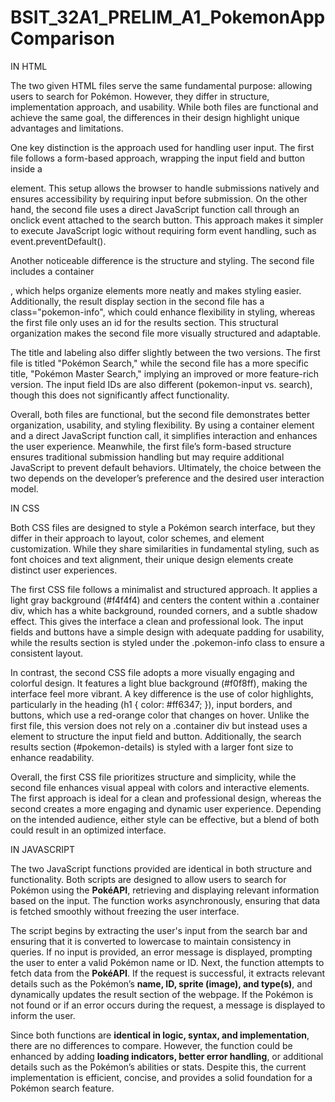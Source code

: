 # BSIT_32A1_PRELIM_A1_PokemonAppComparison

IN HTML

The two given HTML files serve the same fundamental purpose: allowing users to search for Pokémon. However, they differ in structure, implementation approach, and usability. While both files are functional and achieve the same goal, the differences in their design highlight unique advantages and limitations.

One key distinction is the approach used for handling user input. The first file follows a form-based approach, wrapping the input field and button inside a <form> element. This setup allows the browser to handle submissions natively and ensures accessibility by requiring input before submission. On the other hand, the second file uses a direct JavaScript function call through an onclick event attached to the search button. This approach makes it simpler to execute JavaScript logic without requiring form event handling, such as event.preventDefault().

Another noticeable difference is the structure and styling. The second file includes a container <div class="container">, which helps organize elements more neatly and makes styling easier. Additionally, the result display section in the second file has a class="pokemon-info", which could enhance flexibility in styling, whereas the first file only uses an id for the results section. This structural organization makes the second file more visually structured and adaptable.

The title and labeling also differ slightly between the two versions. The first file is titled "Pokémon Search," while the second file has a more specific title, "Pokémon Master Search," implying an improved or more feature-rich version. The input field IDs are also different (pokemon-input vs. search), though this does not significantly affect functionality.

Overall, both files are functional, but the second file demonstrates better organization, usability, and styling flexibility. By using a container element and a direct JavaScript function call, it simplifies interaction and enhances the user experience. Meanwhile, the first file’s form-based structure ensures traditional submission handling but may require additional JavaScript to prevent default behaviors. Ultimately, the choice between the two depends on the developer’s preference and the desired user interaction model.

IN CSS

Both CSS files are designed to style a Pokémon search interface, but they differ in their approach to layout, color schemes, and element customization. While they share similarities in fundamental styling, such as font choices and text alignment, their unique design elements create distinct user experiences.

The first CSS file follows a minimalist and structured approach. It applies a light gray background (#f4f4f4) and centers the content within a .container div, which has a white background, rounded corners, and a subtle shadow effect. This gives the interface a clean and professional look. The input fields and buttons have a simple design with adequate padding for usability, while the results section is styled under the .pokemon-info class to ensure a consistent layout.

In contrast, the second CSS file adopts a more visually engaging and colorful design. It features a light blue background (#f0f8ff), making the interface feel more vibrant. A key difference is the use of color highlights, particularly in the heading (h1 { color: #ff6347; }), input borders, and buttons, which use a red-orange color that changes on hover. Unlike the first file, this version does not rely on a .container div but instead uses a <form> element to structure the input field and button. Additionally, the search results section (#pokemon-details) is styled with a larger font size to enhance readability.

Overall, the first CSS file prioritizes structure and simplicity, while the second file enhances visual appeal with colors and interactive elements. The first approach is ideal for a clean and professional design, whereas the second creates a more engaging and dynamic user experience. Depending on the intended audience, either style can be effective, but a blend of both could result in an optimized interface.

IN JAVASCRIPT

The two JavaScript functions provided are identical in both structure and functionality. Both scripts are designed to allow users to search for Pokémon using the **PokéAPI**, retrieving and displaying relevant information based on the input. The function works asynchronously, ensuring that data is fetched smoothly without freezing the user interface.  

The script begins by extracting the user's input from the search bar and ensuring that it is converted to lowercase to maintain consistency in queries. If no input is provided, an error message is displayed, prompting the user to enter a valid Pokémon name or ID. Next, the function attempts to fetch data from the **PokéAPI**. If the request is successful, it extracts relevant details such as the Pokémon’s **name, ID, sprite (image), and type(s)**, and dynamically updates the result section of the webpage. If the Pokémon is not found or if an error occurs during the request, a message is displayed to inform the user.  

Since both functions are **identical in logic, syntax, and implementation**, there are no differences to compare. However, the function could be enhanced by adding **loading indicators, better error handling**, or additional details such as the Pokémon’s abilities or stats. Despite this, the current implementation is efficient, concise, and provides a solid foundation for a Pokémon search feature.
